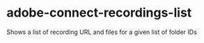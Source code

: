 # adobe-connect-recordings-list
Shows a list of recording URL and files for a given list of folder IDs
